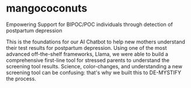 # mangococonuts
Empowering Support for BIPOC/POC individuals through detection of postpartum depression

This is the foundations for our AI Chatbot to help new mothers understand their test results for postpartum depression. Using one of the most advanced off-the-shelf frameworks, Llama, we were able to build a comprehensive first-line tool for stressed parents to understand the screening tool results. Science, color-changes, and understanding a new screening tool can be confusing: that's why we built this to DE-MYSTIFY the process.
